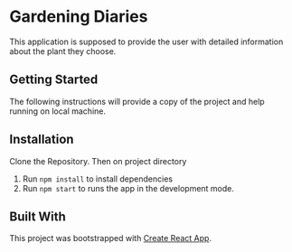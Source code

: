 # Gardening Diaries
This application is supposed to provide the user with detailed information about the plant they choose.

## Getting Started
The following instructions will provide a copy of the project and help running on local machine.

## Installation
Clone the Repository. Then on project directory
    
1. Run ```npm install``` to install  dependencies
2. Run ```npm start``` to runs the app in the development mode.


## Built With
This project was bootstrapped with [Create React App](https://github.com/facebook/create-react-app).


